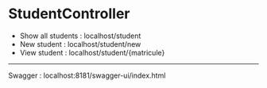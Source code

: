 # StudentController
* Show all students : localhost/student  
* New student : localhost/student/new
* View student : localhost/student/{matricule}
---
Swagger : localhost:8181/swagger-ui/index.html</p>
